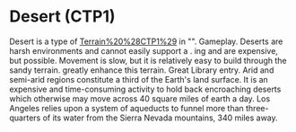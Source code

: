 # Desert (CTP1)

Desert is a type of [Terrain%20%28CTP1%29](terrain) in "".
Gameplay.
Deserts are harsh environments and cannot easily support a . ing and are expensive, but possible. Movement is slow, but it is relatively easy to build through the sandy terrain. greatly enhance this terrain.
Great Library entry.
Arid and semi-arid regions constitute a third of the Earth's land surface. It is an expensive and time-consuming activity to hold back encroaching deserts which otherwise may move across 40 square miles of earth a day. Los Angeles relies upon a system of aqueducts to funnel more than three-quarters of its water from the Sierra Nevada mountains, 340 miles away.